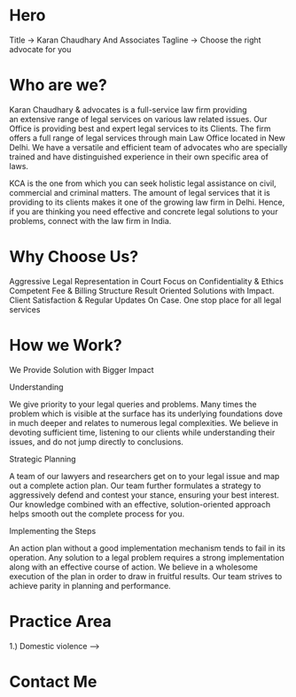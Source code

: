 # Hero

Title -> Karan Chaudhary And Associates
Tagline -> Choose the right advocate for you

# Who are we?

Karan Chaudhary & advocates is a full-service law firm providing an extensive range of legal services on various law related issues. Our Office is providing best and expert legal services to its Clients. The firm offers a full range of legal services through main Law Office located in New Delhi.
We have a versatile and efficient team of advocates who are specially trained and have distinguished experience in their own specific area of laws.

KCA is the one from which you can seek holistic legal assistance on civil, commercial and criminal matters. The amount of legal services that it is providing to its clients makes it one of the growing law firm in Delhi. Hence, if you are thinking you need effective and concrete legal solutions to your problems, connect with the law firm in India.

# Why Choose Us?

Aggressive Legal Representation in Court
Focus on Confidentiality & Ethics
Competent Fee & Billing Structure
Result Oriented Solutions with Impact.
Client Satisfaction & Regular Updates On Case.
One stop place for all legal services

# How we Work?

We Provide Solution with Bigger Impact

Understanding

We give priority to your legal queries and problems. Many times the problem which is visible at the surface has its underlying foundations dove in much deeper and relates to numerous legal complexities. We believe in devoting sufficient time, listening to our clients while understanding their issues, and do not jump directly to conclusions.

Strategic Planning

A team of our lawyers and researchers get on to your legal issue and map out a complete action plan. Our team further formulates a strategy to aggressively defend and contest your stance, ensuring your best interest. Our knowledge combined with an effective, solution-oriented approach helps smooth out the complete process for you.

Implementing the Steps

An action plan without a good implementation mechanism tends to fail in its operation. Any solution to a legal problem requires a strong implementation along with an effective course of action. We believe in a wholesome execution of the plan in order to draw in fruitful results. Our team strives to achieve parity in planning and performance.

# Practice Area

1.) Domestic violence -->

# Contact Me

